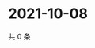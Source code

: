 # 2021-10-08

共 0 条

<!-- BEGIN -->
<!-- 最后更新时间 Fri Oct 08 2021 17:14:39 GMT+0800 (China Standard Time) -->

<!-- END -->
